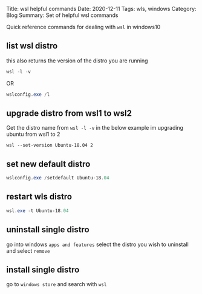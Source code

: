 Title: wsl helpful commands
Date: 2020-12-11
Tags: wls, windows
Category: Blog
Summary: Set of helpful wsl commands

Quick reference commands for dealing with `wsl` in windows10

## list wsl distro

this also returns the version of the distro you are running

``` powershell
wsl -l -v
```

OR

``` powershell
wslconfig.exe /l
```

## upgrade distro from wsl1 to wsl2

Get the distro name from `wsl -l -v` in the below example im upgrading ubuntu from wsl1 to 2
```
wsl --set-version Ubuntu-18.04 2
```
## set new default distro

``` powershell
wslconfig.exe /setdefault Ubuntu-18.04
```

## restart wls distro

``` powershell
wsl.exe -t Ubuntu-18.04
```

## uninstall single distro

go into windows `apps and features` select the distro you wish to uninstall and select `remove`

## install single distro

go to `windows store` and search with `wsl`
